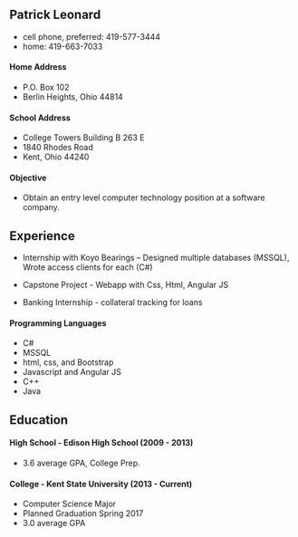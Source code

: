 ## Patrick Leonard
  * cell phone, preferred: 419-577-3444
  * home: 419-663-7033
	
#### Home Address
  * P.O. Box 102
  * Berlin Heights, Ohio 44814
	
#### School Address
  * College Towers Building B 263 E
  * 1840 Rhodes Road
  * Kent, Ohio 44240
  
#### Objective
  * Obtain an entry level computer technology position at a software company. 
	
## Experience
  * Internship with Koyo Bearings – Designed multiple databases (MSSQL), Wrote access clients for each (C#)
  
  * Capstone Project - Webapp with Css, Html, Angular JS
  
  * Banking Internship - collateral tracking for loans
  
#### Programming Languages
  * C# 
  * MSSQL 
  * html, css, and Bootstrap 
  * Javascript and Angular JS
  * C++ 
  * Java 
	
## Education

#### High School - Edison High School (2009 - 2013)
  * 3.6 average GPA, College Prep.

#### College - Kent State University (2013 - Current)
  * Computer Science Major
  * Planned Graduation Spring 2017
  * 3.0 average GPA
